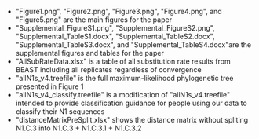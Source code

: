 - "Figure1.png", "Figure2.png", "Figure3.png", "Figure4.png", and "Figure5.png" are the main figures for the paper
- "Supplemental_FigureS1.png", "Supplemental_FigureS2.png", "Supplemental_TableS1.docx", "Supplemental_TableS2.docx", "Supplemental_TableS3.docx", and "Supplemental_TableS4.docx"are the supplemental figures and tables for the paper
- "AllSubRateData.xlsx" is a table of all substitution rate results from BEAST including all replicates regardless of convergence
- "allN1s_v4.treefile" is the full maximum-likelihood phylogenetic tree presented in Figure 1
- "allN1s_v4_classify.treefile" is a modification of "allN1s_v4.treefile" intended to provide classification guidance for people using our data to classify their N1 sequences
- "distanceMatrixPreSplit.xlsx" shows the distance matrix without spliting N1.C.3 into N1.C.3 + N1.C.3.1 + N1.C.3.2
